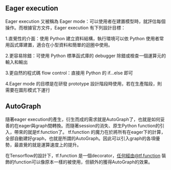 Eager execution
---------------------------------------------------------------------------------------------------
Eager execution 又被稱為 Eager mode：可以使用者在建置模型時，就評估每個操作。而根據官方文件，Eager execution 有下列設計目標：

1.直覺性的介面：使用 Python 建立資料結構，執行環境可以依 Python 使用者常用函式庫建置，適合在小型資料和簡單的迴圈中使用。

2.更容易除錯：可使用 Python 標準函式庫的 debugger 除錯或檢查一個運算元的輸入和輸出

3.更自然的程式碼 flow control：直接用 Python 的 if...else 即可

4.Eager mode 的目標是在研發 prototype 設計階段時使用，若在生產階段，則需要在圖形模式下運行

AutoGraph
-------------------------------------------------------------------
隨著eager execution的產生，衍生而成的需求就是AutoGraph了，也就是如何妥善的在eager與graph間轉換。而隨著session的消失、原生Python function的引入，帶來的就是tf.function了。
tf.function 的魔力在於將所有在eager下的計算，全部自動建好graph，也就是所謂的AutoGraph。因此可以引入graph的各項優勢，最直覺的就是運算速度上的提升。

在Tensorflow的設計下，tf.function 是一個decorator，任何經由@tf.function 裝飾的function可以像原本一樣的被使用，但額外的獲得AutoGraph的效果。
